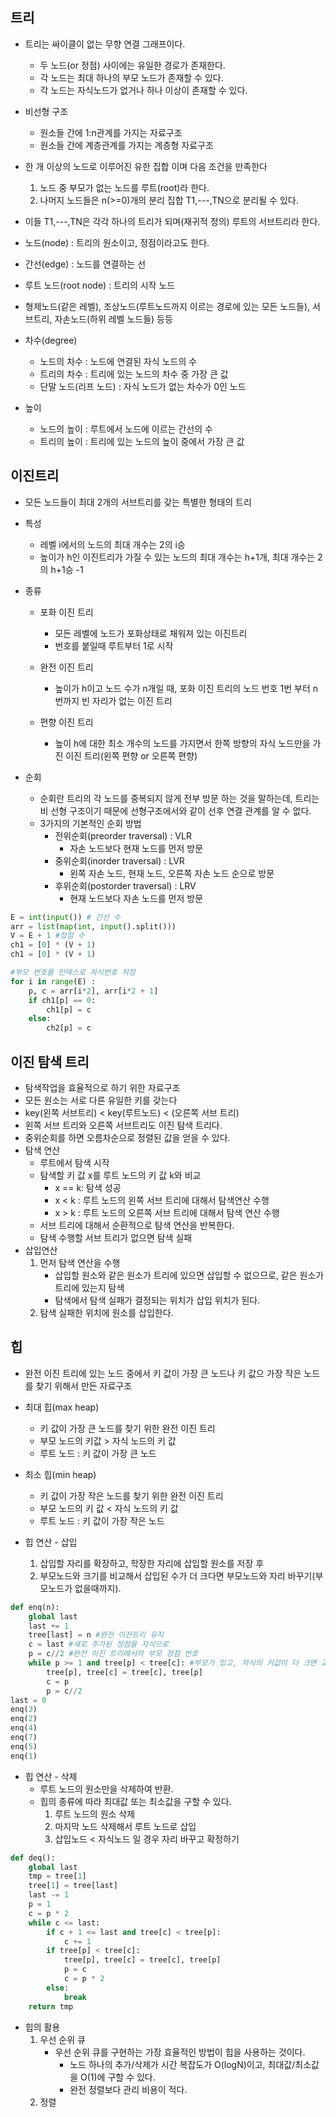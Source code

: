 ## 트리

- 트리는 싸이클이 없는 무향 연결 그래프이다.
  - 두 노드(or 정점) 사이에는 유일한 경로가 존재한다.
  - 각 노드는 최대 하나의 부모 노드가 존재할 수 있다.
  - 각 노드는 자식노드가 없거나 하나 이상이 존재할 수 있다.
- 비선형 구조
  - 원소들 간에 1:n관계를 가지는 자료구조
  - 원소들 간에 계층관계를 가지는 계층형 자료구조
- 한 개 이상의 노드로 이루어진 유한 집합 이며 다음 조건을 만족한다
  1. 노드 중 부모가 없는 노드를 루트(root)라 한다.
  2. 나머지 노드들은 n(>=0)개의 분리 집합 T1,---,TN으로 분리될 수 있다.
- 이들  T1,---,TN은 각각 하나의 트리가 되며(재귀적 정의) 루트의 서브트리라 한다.
- 노드(node) : 트리의 원소이고, 정점이라고도 한다.
- 간선(edge) : 노드를 연결하는 선
- 루트 노드(root node) : 트리의 시작 노드

- 형제노드(같은 레벨), 조상노드(루트노드까지 이르는 경로에 있는 모든 노드들), 서브트리, 자손노드(하위 레벨 노드들) 등등
- 차수(degree)
  - 노드의 차수 : 노드에 연결된 자식 노드의 수
  - 트리의 차수 : 트리에 있는 노드의 차수 중 가장 큰 값
  - 단말 노드(리프 노드) :   자식 노드가 없는 차수가 0인 노드
- 높이
  - 노드의 높이 : 루트에서 노드에 이르는 간선의 수
  - 트리의 높이 : 트리에 있는 노드의 높이 중에서 가장 큰 값

## 이진트리

- 모든 노드들이 최대 2개의 서브트리를 갖는 특별한 형태의 트리

- 특성

  - 레벨 i에서의 노드의 최대 개수는 2의 i승
  - 높이가 h인 이진트리가 가질 수 있는 노드의 최대 개수는 h+1개, 최대 개수는 2의 h+1승 -1

- 종류

  - 포화 이진 트리
    - 모든 레벨에 노드가 포화상태로 채워져 있는 이진트리
    - 번호를 붙일때 루트부터 1로 시작

  - 완전 이진 트리
    - 높이가 h이고 노드 수가 n개일 때, 포화 이진 트리의 노드 번호 1번 부터 n번까지 빈 자리가 없는 이진 트리

  - 편향 이진 트리
    - 높이 h에 대한 최소 개수의 노드를 가지면서 한쪽 방향의 자식 노드만을 가진 이진 트리(왼쪽 편향 or 오른쪽 편향)

- 순회
  - 순회란 트리의 각 노드를 중복되지 않게 전부 방문 하는 것을 말하는데, 트리는 비 선형 구조이기 때문에 선형구조에서와 같이 선후 연결 관계를 알 수 없다.
  - 3가지의 기본적인 순회 방법
    - 전위순회(preorder traversal) : VLR
      - 자손 노드보다 현재 노드를 먼저 방문
    - 중위순회(inorder traversal) : LVR
      - 왼쪽 자손 노드, 현재 노드, 오른쪽 자손 노드 순으로 방문
    - 후위순회(postorder traversal) : LRV
      - 현재 노드보다 자손 노드를 먼저 방문

```python
E = int(input()) # 간선 수
arr = list(map(int, input().split()))
V = E + 1 #정점 수
ch1 = [0] * (V + 1)
ch1 = [0] * (V + 1)

#부모 번호를 인덱스로 자식번호 저장
for i in range(E) :
    p, c = arr[i*2], arr[i*2 + 1]
    if ch1[p] == 0:
        ch1[p] = c
    else:
        ch2[p] = c
```



## 이진 탐색 트리

- 탐색작업을 효율적으로 하기 위한 자료구조
- 모든 원소는 서로 다른 유일한 키를 갖는다
- key(왼쪽 서브트리) < key(루트노드) < (오른쪽 서브 트리)
- 왼쪽 서브 트리와 오른쪽 서브트리도 이진 탐색 트리다.
- 중위순회를 하면 오름차순으로 정렬된 값을 얻을 수 있다.
- 탐색 연산
  - 루트에서 탐색 시작
  - 탐색할 키 값 x를 루트 노드의 키 값 k와 비교
    - x == k: 탐색 성공
    - x < k : 루트 노드의 왼쪽 서브 트리에 대해서 탐색연산 수행
    - x > k : 루트 노드의 오른쪽 서브 트리에 대해서 탐색 연산 수행
  - 서브 트리에 대해서 순환적으로 탐색 연산을 반복한다.
  - 탐색 수행할 서브 트리가 없으면 탐색 실패
- 삽입연산
  1. 먼저 탐색 연산을 수행
     - 삽입할 원소와 같은 원소가 트리에 있으면 삽입할 수 없으므로, 같은 원소가 트리에 있는지 탐색
     - 탐색에서 탐색 실패가 결정되는 위치가 삽입 위치가 된다.
  2. 탐색 실패한 위치에 원소를 삽입한다.



## 힙

- 완전 이진 트리에 있는 노드 중에서 키 값이 가장 큰 노드나 키 값으 가장 작은 노드를 찾기 위해서 만든 자료구조
- 최대 힙(max heap)
  - 키 값이 가장 큰 노드를 찾기 위한 완전 이진 트리
  - 부모 노드의 키값 > 자식 노드의 키 값
  - 루트 노드 : 키 값이 가장 큰 노드
- 최소 힙(min heap)
  - 키 값이 가장 작은 노드를 찾기 위한 완전 이진 트리
  - 부모 노드의 키 값 < 자식 노드의 키 값
  - 루트 노드 : 키 값이 가장 작은 노드

- 힙 연산 - 삽입
  1. 삽입할 자리를 확장하고, 학장한 자리에 삽입할 원소를 저장 후
  2. 부모노드와 크기를 비교해서 삽입된 수가 더 크다면 부모노드와 자리 바꾸기(부모노드가 없을때까지).

```python
def enq(n):
    global last
    last += 1
    tree[last] = n #완전 이진트리 유지
    c = last #새로 추가된 정점을 자식으로
    p = c//2 #완전 이진 트리에서의 부모 정점 번호
    while p >= 1 and tree[p] < tree[c]: #부모가 있고, 자식의 키값이 더 크면 교환
        tree[p], tree[c] = tree[c], tree[p]
        c = p
        p = c//2
last = 0
enq(3)
enq(2)
enq(4)
enq(7)
enq(5)
enq(1)
```

- 힙 연산 - 삭제
  - 루트 노드의 원소만을 삭제하여 반환.
  - 힙의 종류에 따라 최대값 또는 최소값을 구할 수 있다.
    1. 루트 노드의 원소 삭제
    2. 마지막 노드 삭제해서 루트 노드로 삽입
    3. 삽입노드 < 자식노드 일 경우 자리 바꾸고 확정하기

```python
def deq():
    global last
    tmp = tree[1]
    tree[1] = tree[last]
    last -= 1
    p = 1
    c = p * 2
    while c <= last:
        if c + 1 <= last and tree[c] < tree[p]:
            c += 1
        if tree[p] < tree[c]:
            tree[p], tree[c] = tree[c], tree[p]
            p = c
            c = p * 2
        else:
            break
    return tmp
```



- 힙의 활용
  1. 우선 순위 큐
     - 우선 순위 큐를 구현하는 가장 효율적인 방법이 힙을 사용하는 것이다. 
       - 노드 하나의 추가/삭제가 시간 복잡도가 O(logN)이고, 최대값/최소값을 O(1)에 구할 수 있다.
       - 완전 정렬보다 관리 비용이 적다.
  2. 정렬